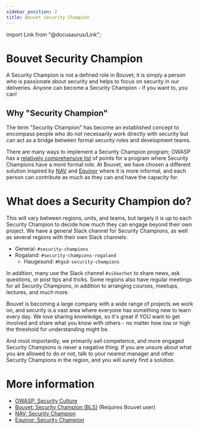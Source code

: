 ```yaml
---
sidebar_position: 2
title: Bouvet Security Champion
---
```

import Link from "@docusaurus/Link";

# Bouvet Security Champion

A Security Champion is not a defined role in Bouvet; it is simply a person who is passionate about security and helps to focus on security in our deliveries. Anyone can become a Security Champion - if you want to, you can!

## Why "Security Champion"

The term "Security Champion" has become an established concept to encompass people who do not necessarily work directly with security but can act as a bridge between formal security roles and development teams.

There are many ways to implement a Security Champion program; OWASP has a [relatively comprehensive list](https://owasp.org/www-project-security-culture/stable/4-Security_Champions/) of points for a program where Security Champions have a more formal role. At Bouvet, we have chosen a different solution inspired by [NAV](https://sikkerhet.nav.no/docs/bli-security-champion/) and [Equinor](https://equinor.github.io/appsec/security-champion/) where it is more informal, and each person can contribute as much as they can and have the capacity for.

# What does a Security Champion do?

This will vary between regions, units, and teams, but largely it is up to each Security Champion to decide how much they can engage beyond their own project. We have a general Slack channel for Security Champions, as well as several regions with their own Slack channels:
* General: `#security-champions`
* Rogaland: `#security-champions-rogaland`
  * Haugesund: `#hgsd-security-champions`

In addition, many use the Slack channel `#sikkerhet` to share news, ask questions, or post tips and tricks. Some regions also have regular meetings for all Security Champions, in addition to arranging courses, meetups, lectures, and much more.

Bouvet is becoming a large company with a wide range of projects we work on, and security is a vast area where everyone has something new to learn every day. We love sharing knowledge, so it's great if _YOU_ want to get involved and share what you know with others - no matter how low or high the threshold for understanding might be.

And most importantly, we primarily sell competence, and more engaged Security Champions is never a negative thing. If you are unsure about what you are allowed to do or not, talk to your nearest manager and other Security Champions in the region, and you will surely find a solution.

# More information
* [OWASP: Security Culture](https://owasp.org/www-project-security-culture/stable/4-Security_Champions/)
* [Bouvet: Security Champion (BLS)](https://wiki.bouvet.no/display/BLS/Security+Champion) (Requires Bouvet user)
* [NAV: Security Champion](https://sikkerhet.nav.no/docs/bli-security-champion/)
* [Equinor: Security Champion](https://equinor.github.io/appsec/security-champion/)
